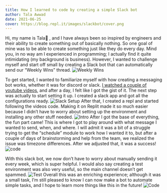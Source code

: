 ```yaml
---
title: How I learned to code by creating a simple Slack bot
author: Tala Awwad
date: 2021-06-25
cover: https://blog.repl.it/images/slackbot/cover.png
---
```


Hi, my name is Tala👋 , and I have always been so inspired by engineers and their ability to create something out of basically nothing. So one goal of mine was to be able to create something just like they do every day. Mind you, in no way am I experienced in programming; I actually find it quite intimidating (my background is business). However, I wanted to challenge myself and start off small by creating a Slack bot that can automatically send our “Weekly Wins” thread. 
![Weekly Wins](https://blog.repl.it/images/slackbot/1.png)

To get started, I wanted to familiarize myself with how creating a messaging bot works, whether it was for discord or slack. [I watched a couple of youtube videos](https://www.youtube.com/watch?v=KJ5bFv-IRFM), and after a day, I felt like I got the gist of it. The next step was actually to start setting it up. I created a slack app and got all the configurations ready. 
![Slack Setup](https://blog.repl.it/images/slackbot/2.png)
After that, I created a repl and started following the videos code. Making it on Replit made it so much easier because I didn’t have to worry about setting up the environment and installing any other stuff needed. 
![Intro](https://blog.repl.it/images/slackbot/3.png)
After I got the base of everything, the fun part came! This is where I got to play around with what message I wanted to send, when, and where. I will admit it was a bit of a struggle trying to get the “schedule” module to work how I wanted it to, but after a couple of days of brainstorming and help from the team, we realized the issue was timezone differences. After we adjusted that, it was a success! 
![code](https://blog.repl.it/images/slackbot/4.png)

With this slack bot, we now don’t have to worry about manually sending it every week, which is super helpful. I would also say creating a test environment was also very useful, so the main channel doesn’t get spammed. 
![Test](https://blog.repl.it/images/slackbot/5.png)
Overall this was an enriching experience; although it was a small task, I’m still pleased to know I can now make a bot to automate simple tasks, and I hope to learn more things like this in the future! 
![Code](https://blog.repl.it/images/slackbot/6.png)